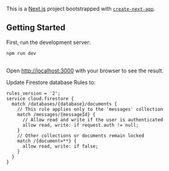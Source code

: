 This is a [Next.js](https://nextjs.org) project bootstrapped with [`create-next-app`](https://github.com/vercel/next.js/tree/canary/packages/create-next-app).

## Getting Started

First, run the development server:

```bash
npm run dev
 
```

Open [http://localhost:3000](http://localhost:3000) with your browser to see the result.


Update Firestore database Rules to:
```
rules_version = '2';
service cloud.firestore {
  match /databases/{database}/documents {
    // This rule applies only to the 'messages' collection
    match /messages/{messageId} {
      // Allow read and write if the user is authenticated
      allow read, write: if request.auth != null;
    }
    // Other collections or documents remain locked
    match /{document=**} {
      allow read, write: if false;
    }
  }
}
```
